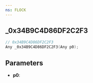 ```yaml
---
ns: FLOCK
---
```

## _0x34B9C4D86DF2C2F3

```c
// 0x34B9C4D86DF2C2F3
Any _0x34B9C4D86DF2C2F3(Any p0);
```

## Parameters
* **p0**:
